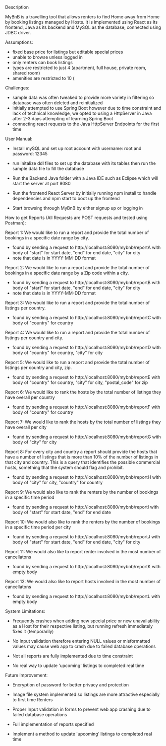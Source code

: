 Description

MyBnB is a travelling tool that allows renters to find Home away from Home by booking listings managed by Hosts.
It is implemented using React as its frontend, Java as its backend and MySQL as the database, connected using JDBC driver.


Assumptions:
- fixed base price for listings but editable special prices
- unable to browse unless logged in
- only renters can book listings
- types are restricted to just 4 (apartment, full house, private room, shared room)
- amenities are restricted to 10 (

Challenges:
- sample data was often tweaked to provide more variety in filtering so database was often deleted and reinitialized
- initially attempted to use Spring Boot however due to time constraint and lack of technical knowledge, we opted to using a HttpServer in Java after 2-3 days attempting of learning Spring Boot
- connecting react requests to the Java HttpServer Endpoints for the first time


User Manual:

- Install mySQL and set up root account with username: root and password: 12345

- run initalize ddl files to set up the database with its tables then run the sample data file to fill the database

- Run the Backend Java folder with a Java IDE such as Eclipse which will start the server at port 8080

- Run the frontend React Server by initially running npm install to handle dependencies and npm start to boot up the frontend

- Start browsing through MyBnB by either signup up or logging in



How to get Reports (All Requests are POST requests and tested using Postman):

Report 1: We would like to run a report and provide the total number of bookings in a specific date range by city. 
- found by sending a request to http://localhost:8080/mybnb/reportA with body of "start" for start date, "end" for end date, "city" for city
- note that date is in YYYY-MM-DD format

Report 2: We would like to run a report and provide the total number of bookings in a specific date range by a Zip code within a city. 
- found by sending a request to http://localhost:8080/mybnb/reportB with body of "start" for start date, "end" for end date, "city" for city
- note that date is in YYYY-MM-DD format

Report 3: We would like to run a report and provide the total number of listings per country. 
- found by sending a request to http://localhost:8080/mybnb/reportC with body of "country" for country

Report 4: We would like to run a report and provide the total number of listings per country and city. 
- found by sending a request to http://localhost:8080/mybnb/reportD with body of "country" for country, "city" for city

Report 5: We would like to run a report and provide the total number of listings per country and city, zip. 
- found by sending a request to http://localhost:8080/mybnb/reportE with body of "country" for country, "city" for city, "postal_code" for zip

Report 6: We would like to rank the hosts by the total number of listings they have overall per country 
- found by sending a request to http://localhost:8080/mybnb/reportF with body of "country" for country

Report 7: We would like to rank the hosts by the total number of listings they have overall per city 
- found by sending a request to http://localhost:8080/mybnb/reportG with body of "city" for city

Report 8: For every city and country a report should provide the hosts that have a
number of listings that is more than 10% of the number of listings in that
city and country. This is a query that identifies the possible commercial
hosts, something that the system should flag and prohibit.
- found by sending a request to http://localhost:8080/mybnb/reportH with body of "city" for city, "country" for country


Report 9: We would also like to rank the renters by the number of bookings in a specific time period 
- found by sending a request to http://localhost:8080/mybnb/reportI with body of "start" for start date, "end" for end date


Report 10: We would also like to rank the renters by the number of bookings in a specific time period per city
- found by sending a request to http://localhost:8080/mybnb/reportJ with body of "start" for start date, "end" for end date, "city" for city

Report 11: We would also like to report renter involved in the most number of cancellatons
- found by sending a request to http://localhost:8080/mybnb/reportK with empty body

Report 12: We would also like to report hosts involved in the most number of cancellatons
- found by sending a request to http://localhost:8080/mybnb/reportL with empty body

System Limitations:

- Frequently crashes when adding new special price or new unavailability as a Host for their respective listing, but running refresh immediately fixes it (temporarily)

- No Input validation therefore entering NULL values or misformatted values may cause web app to crash due to failed database operations

- Not all reports are fully implemented due to time constraint

- No real way to update 'upcoming' listings to completed real time



Future Improvement:

- Encryption of password for better privacy and protection

- Image file system implemented so listings are more attractive especially to first time Renters

- Proper Input validation in forms to prevent web app crashing due to failed database operations

- Full implementation of reports specified

- Implement a method to update 'upcoming' listings to completed real time
